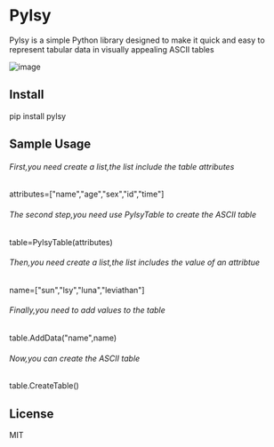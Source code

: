 #  Pylsy

Pylsy is a simple Python library designed to make it quick and easy to represent tabular data in visually appealing ASCII tables

 ![image](https://github.com/Leviathan1995/Pylsy/raw/master/span.png)
 

<h2>Install</h2>
          pip install pylsy

<h2>Sample Usage</h2>
<h6>First,you need create a list,the list include the table attributes</h6>
       attributes=["name","age","sex","id","time"]
<h6>The second step,you need use PylsyTable to create the ASCII table </h6>
       table=PylsyTable(attributes)
<h6>Then,you need create a list,the list includes the value of an attribtue</h6>
       name=["sun","lsy","luna","leviathan"]
<h6>Finally,you need to add values to the table </h6>
       table.AddData("name",name)
<h6>Now,you can create the ASCII table</h6>
       table.CreateTable()
           
<h2>License</h2>
    MIT




